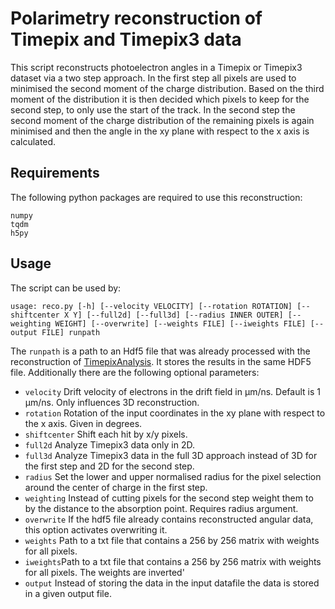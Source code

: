 # Polarimetry reconstruction of Timepix and Timepix3 data
This script reconstructs photoelectron angles in a Timepix or
Timepix3 dataset via a two step approach. In the first step all
pixels are used to minimised the second moment of the charge
distribution. Based on the third moment of the distribution it
is then decided which pixels to keep for the second step, to
only use the start of the track. In the second step the second
moment of the charge distribution of the remaining pixels is again
minimised and then the angle in the xy plane with respect to the
x axis is calculated.

## Requirements
The following python packages are required to use this reconstruction:
```
numpy
tqdm
h5py
```

## Usage
The script can be used by:
```
usage: reco.py [-h] [--velocity VELOCITY] [--rotation ROTATION] [--shiftcenter X Y] [--full2d] [--full3d] [--radius INNER OUTER] [--weighting WEIGHT] [--overwrite] [--weights FILE] [--iweights FILE] [--output FILE] runpath
```
The `runpath` is a path to an Hdf5 file that was already processed with the
reconstruction of [TimepixAnalysis](https://github.com/Vindaar/TimepixAnalysis).
It stores the results in the same HDF5 file.
Additionally there are the following optional parameters:
- `velocity` Drift velocity of electrons in the drift field in µm/ns. Default is 1 µm/ns. Only influences 3D reconstruction.
- `rotation` Rotation of the input coordinates in the xy plane with respect to the x axis. Given in degrees.
- `shiftcenter` Shift each hit by x/y pixels.
- `full2d` Analyze Timepix3 data only in 2D.
- `full3d` Analyze Timepix3 data in the full 3D approach instead of 3D for the first step and 2D for the second step.
- `radius` Set the lower and upper normalised radius for the pixel selection around the center of charge in the first step.
- `weighting` Instead of cutting pixels for the second step weight them to by the distance to the absorption point. Requires radius argument.
- `overwrite` If the hdf5 file already contains reconstructed angular data, this option activates overwriting it.
- `weights` Path to a txt file that contains a 256 by 256 matrix with weights for all pixels.
- `iweights`Path to a txt file that contains a 256 by 256 matrix with weights for all pixels. The weights are inverted'
- `output` Instead of storing the data in the input datafile the data is stored in a given output file.